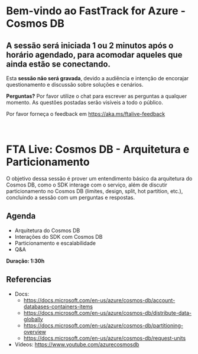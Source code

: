 # Bem-vindo ao FastTrack for Azure - Cosmos DB
## A sessão será iniciada 1 ou 2 minutos após o horário agendado, para acomodar aqueles que ainda estão se conectando.

Esta **sessão não será gravada**, devido a audiência e intenção de encorajar questionamento e discussão sobre soluções e cenários.

**Perguntas?** Por favor utilize o chat para escrever as perguntas a qualquer momento. As questões postadas serão visíveis a todo o público. 

Por favor forneça o feedback em https://aka.ms/ftalive-feedback

<br/>

# FTA Live: Cosmos DB - Arquitetura e Particionamento

O objetivo dessa sessão é prover um entendimento básico da arquitetura do Cosmos DB, como o SDK interage com o serviço, além de discutir particionamento no Cosmos DB (limites, design, split, hot partition, etc.), concluindo a sessão com um perguntas e respostas.

## Agenda
- Arquitetura do Cosmos DB
- Interações do SDK com Cosmos DB
- Particionamento e escalabilidade
- Q&A

**Duração: 1:30h**

## Referencias
- Docs:
  - https://docs.microsoft.com/en-us/azure/cosmos-db/account-databases-containers-items
  - https://docs.microsoft.com/en-us/azure/cosmos-db/distribute-data-globally
  - https://docs.microsoft.com/en-us/azure/cosmos-db/partitioning-overview
  - https://docs.microsoft.com/en-us/azure/cosmos-db/request-units 
- Vídeos: https://www.youtube.com/azurecosmosdb

